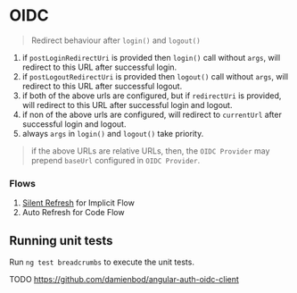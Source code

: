 # OIDC


> Redirect behaviour after `login()` and `logout()`

1. if `postLoginRedirectUri` is provided then `login()` call without `args`, will redirect to this URL after successful login.
2. if `postLogoutRedirectUri` is provided then `logout()` call without `args`, will redirect to this URL after successful logout.
3. if both of the above urls are configured, but if  `redirectUri` is  provided, will redirect to this URL after successful login and logout.
4. if non of the above urls are configured, will redirect to `currentUrl`  after successful login and logout.
5. always  `args` in `login()` and `logout()` take priority. 

> if the above URLs are relative URLs, then, the `OIDC Provider` may prepend `baseUrl` configured in `OIDC Provider`.


### Flows
1. [Silent Refresh](https://www.scottbrady91.com/OpenID-Connect/Silent-Refresh-Refreshing-Access-Tokens-when-using-the-Implicit-Flow
) for Implicit Flow
2. Auto Refresh for Code Flow

## Running unit tests

Run `ng test breadcrumbs` to execute the unit tests.

TODO
https://github.com/damienbod/angular-auth-oidc-client
